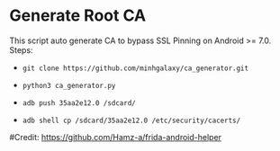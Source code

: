 # Generate Root CA

This script auto generate CA to bypass SSL Pinning on Android >= 7.0.
Steps:

* `git clone https://github.com/minhgalaxy/ca_generator.git`

* `python3 ca_generator.py`

* `adb push 35aa2e12.0 /sdcard/`

* `adb shell cp /sdcard/35aa2e12.0 /etc/security/cacerts/`

#Credit: https://github.com/Hamz-a/frida-android-helper
